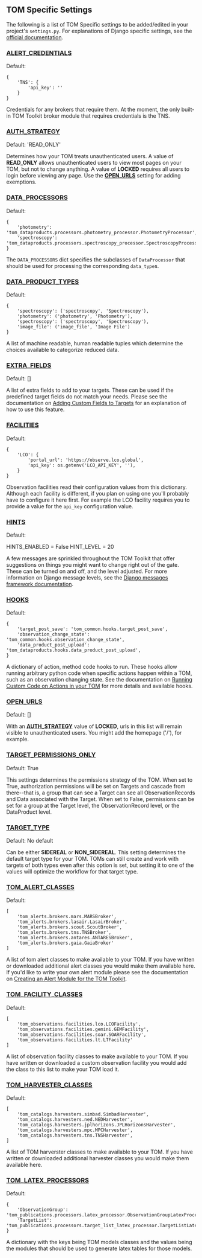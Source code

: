 TOM Specific Settings
---------------------

The following is a list of TOM Specific settings to be added/edited in your
project's `settings.py`. For explanations of Django specific settings, see the
[official documentation](https://docs.djangoproject.com/en/2.1/ref/settings/).


### [ALERT_CREDENTIALS](#alert_credentials)

Default: 

    {
        'TNS': {
            'api_key': ''
        }
    }

Credentials for any brokers that require them. At the moment, the only built-in TOM Toolkit broker module that 
requires credentials is the TNS.


### [AUTH_STRATEGY](#auth_strategy)

Default: 'READ_ONLY'

Determines how your TOM treats unauthenticated users. A value of **READ_ONLY**
allows unauthenticated users to view most pages on your TOM, but not to change
anything. A value of **LOCKED** requires all users to login before viewing any
page. Use the [**OPEN_URLS**](#open_urls) setting for adding exemptions.


### [DATA_PROCESSORS](#data_processors)

Default:

    {
        'photometry': 'tom_dataproducts.processors.photometry_processor.PhotometryProcessor',
        'spectroscopy': 'tom_dataproducts.processors.spectroscopy_processor.SpectroscopyProcessor',
    }

The `DATA_PROCESSORS` dict specifies the subclasses of `DataProcessor` that should be used for processing the 
corresponding `data_type`s.

### [DATA_PRODUCT_TYPES](#data_types)

Default:

    {
        'spectroscopy': ('spectroscopy', 'Spectroscopy'),
        'photometry': ('photometry', 'Photometry'),
        'spectroscopy': ('spectroscopy', 'Spectroscopy'),
        'image_file': ('image_file', 'Image File')
    }

A list of machine readable, human readable tuples which determine the choices
available to categorize reduced data.


### [EXTRA_FIELDS](#extra_fields)

Default: []

A list of extra fields to add to your targets. These can be used if the predefined
target fields do not match your needs. Please see the documentation on [Adding
Custom Fields to Targets](/customization/target_fields) for an explanation of how to use
this feature.


### [FACILITIES](#facilities)

Default:

    {
        'LCO': {
            'portal_url': 'https://observe.lco.global',
            'api_key': os.getenv('LCO_API_KEY', ''),
        }
    }

Observation facilities read their configuration values from this dictionary.
Although each facility is different, if you plan on using one you'll probably have
to configure it here first. For example the LCO facility requires you to provide a
value for the `api_key` configuration value.


### [HINTS](#hints)

Default:

HINTS_ENABLED = False
HINT_LEVEL = 20

A few messages are sprinkled throughout the TOM Toolkit that offer suggestions on
things you might want to change right out of the gate. These can be turned on and
off, and the level adjusted. For more information on Django message levels, see
the [Django messages framework documentation](https://docs.djangoproject.com/en/2.2/ref/contrib/messages/#message-levels).


### [HOOKS](#hooks)

Default:

    {
        'target_post_save': 'tom_common.hooks.target_post_save',
        'observation_change_state': 'tom_common.hooks.observation_change_state',
        'data_product_post_upload': 'tom_dataproducts.hooks.data_product_post_upload',
    }

A dictionary of action, method code hooks to run. These hooks allow running
arbitrary python code when specific actions happen within a TOM, such as an
observation changing state. See the documentation on [Running Custom Code on
Actions in your TOM](/advanced/custom_code) for more details and available hooks.


### [OPEN_URLS](#open_urls)

Default: []

With an [**AUTH_STRATEGY**](#auth_strategy) value of **LOCKED**, urls in this list will remain
visible to unauthenticated users. You might add the homepage ('/'), for example.


### [TARGET_PERMISSIONS_ONLY](#target_permissions_only)

Default: True

This settings determines the permissions strategy of the TOM. When set to True, authorization permissions will be set 
on Targets and cascade from there--that is, a group that can see a Target can see all ObservationRecords and Data 
associated with the Target. When set to False, permissions can be set for a group at the Target level, the 
ObservationRecord level, or the DataProduct level.


### [TARGET_TYPE](#target_type)

Default: No default

Can be either **SIDEREAL** or **NON_SIDEREAL**. This setting determines the
default target type for your TOM. TOMs can still create and work with targets of
both types even after this option is set, but setting it to one of the values will
optimize the workflow for that target type.


### [TOM_ALERT_CLASSES](#tom_alert_classes)

Default:

    [
        'tom_alerts.brokers.mars.MARSBroker',
        'tom_alerts.brokers.lasair.LasairBroker',
        'tom_alerts.brokers.scout.ScoutBroker',
        'tom_alerts.brokers.tns.TNSBroker',
        'tom_alerts.brokers.antares.ANTARESBroker',
        'tom_alerts.brokers.gaia.GaiaBroker'
    ]

A list of tom alert classes to make available to your TOM. If you have written or
downloaded additional alert classes you would make them available here. If you'd
like to write your own alert module please see the documentation on [Creating an
Alert Module for the TOM Toolkit](/customization/create_broker).


### [TOM_FACILITY_CLASSES](#tom_facility_classes)

Default:

    [
        'tom_observations.facilities.lco.LCOFacility',
        'tom_observations.facilities.gemini.GEMFacility',
        'tom_observations.facilities.soar.SOARFacility',
        'tom_observations.facilities.lt.LTFacility'
    ]

A list of observation facility classes to make available to your TOM. If you have
written or downloaded a custom observation facility you would add the class to
this list to make your TOM load it.


### [TOM_HARVESTER_CLASSES](#tom_harvester_classes)

Default:

    [
        'tom_catalogs.harvesters.simbad.SimbadHarvester',
        'tom_catalogs.harvesters.ned.NEDHarvester',
        'tom_catalogs.harvesters.jplhorizons.JPLHorizonsHarvester',
        'tom_catalogs.harvesters.mpc.MPCHarvester',
        'tom_catalogs.harvesters.tns.TNSHarvester',
    ]

A list of TOM harverster classes to make available to your TOM. If you have
written or downloaded additional harvester classes you would make them available
here.


### [TOM_LATEX_PROCESSORS](#tom_latex_processors)

Default:

    {
        'ObservationGroup': 'tom_publications.processors.latex_processor.ObservationGroupLatexProcessor',
        'TargetList': 'tom_publications.processors.target_list_latex_processor.TargetListLatexProcessor'
    }

A dictionary with the keys being TOM models classes and the values being the modules that should be used to generate 
latex tables for those models.
